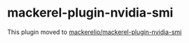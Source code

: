 mackerel-plugin-nvidia-smi
==========================

This plugin moved to [mackerelio/mackerel-plugin-nvidia-smi][url]

[url]: https://github.com/mackerelio/mackerel-plugin-nvidia-smi
